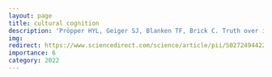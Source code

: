 ```yaml
---
layout: page
title: cultural cognition
description: 'Pröpper HYL, Geiger SJ, Blanken TF, Brick C. Truth over identity? A conceptual weak replication of cultural cognition across 23 countries. J Exp Psych 2022'
img: 
redirect: https://www.sciencedirect.com/science/article/pii/S0272494422001104
importance: 6
category: 2022
---
```




